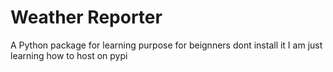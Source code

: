 # Weather Reporter
A Python package for learning purpose for beignners dont install it I am just learning how to host on pypi